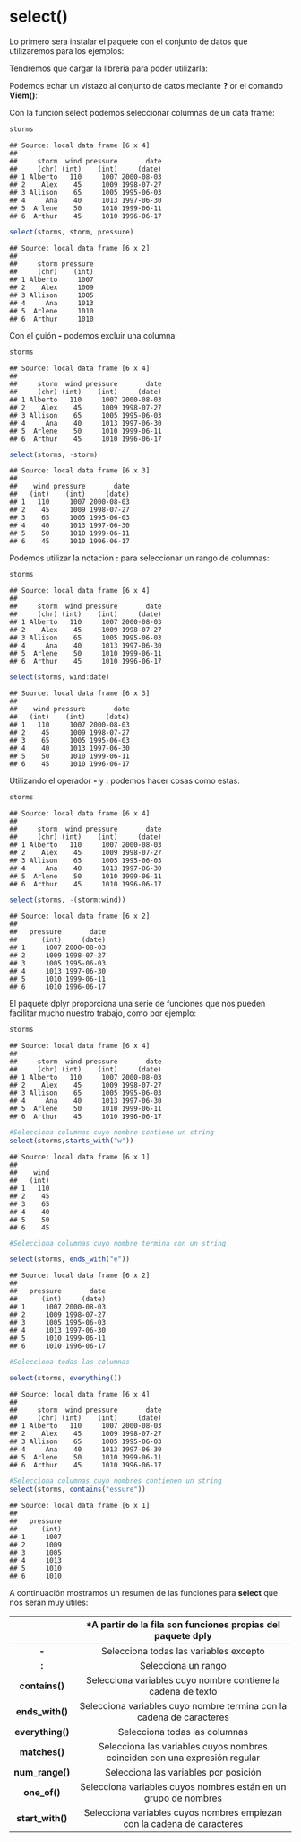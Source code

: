 
# select()

Lo primero sera instalar el paquete con el conjunto de datos que utilizaremos para los ejemplos:



Tendremos que cargar la libreria para poder utilizarla:



Podemos echar un vistazo al conjunto de datos mediante __?__ or el comando __Viem()__:



Con la función select podemos seleccionar columnas de un data frame:


```r
storms
```

```
## Source: local data frame [6 x 4]
## 
##     storm  wind pressure       date
##     (chr) (int)    (int)     (date)
## 1 Alberto   110     1007 2000-08-03
## 2    Alex    45     1009 1998-07-27
## 3 Allison    65     1005 1995-06-03
## 4     Ana    40     1013 1997-06-30
## 5  Arlene    50     1010 1999-06-11
## 6  Arthur    45     1010 1996-06-17
```

```r
select(storms, storm, pressure)
```

```
## Source: local data frame [6 x 2]
## 
##     storm pressure
##     (chr)    (int)
## 1 Alberto     1007
## 2    Alex     1009
## 3 Allison     1005
## 4     Ana     1013
## 5  Arlene     1010
## 6  Arthur     1010
```

Con el guión __-__ podemos excluir una columna:


```r
storms
```

```
## Source: local data frame [6 x 4]
## 
##     storm  wind pressure       date
##     (chr) (int)    (int)     (date)
## 1 Alberto   110     1007 2000-08-03
## 2    Alex    45     1009 1998-07-27
## 3 Allison    65     1005 1995-06-03
## 4     Ana    40     1013 1997-06-30
## 5  Arlene    50     1010 1999-06-11
## 6  Arthur    45     1010 1996-06-17
```

```r
select(storms, -storm)
```

```
## Source: local data frame [6 x 3]
## 
##    wind pressure       date
##   (int)    (int)     (date)
## 1   110     1007 2000-08-03
## 2    45     1009 1998-07-27
## 3    65     1005 1995-06-03
## 4    40     1013 1997-06-30
## 5    50     1010 1999-06-11
## 6    45     1010 1996-06-17
```

Podemos utilizar la notación __:__ para seleccionar un rango de columnas:


```r
storms
```

```
## Source: local data frame [6 x 4]
## 
##     storm  wind pressure       date
##     (chr) (int)    (int)     (date)
## 1 Alberto   110     1007 2000-08-03
## 2    Alex    45     1009 1998-07-27
## 3 Allison    65     1005 1995-06-03
## 4     Ana    40     1013 1997-06-30
## 5  Arlene    50     1010 1999-06-11
## 6  Arthur    45     1010 1996-06-17
```

```r
select(storms, wind:date)
```

```
## Source: local data frame [6 x 3]
## 
##    wind pressure       date
##   (int)    (int)     (date)
## 1   110     1007 2000-08-03
## 2    45     1009 1998-07-27
## 3    65     1005 1995-06-03
## 4    40     1013 1997-06-30
## 5    50     1010 1999-06-11
## 6    45     1010 1996-06-17
```

Utilizando el operador __-__ y __:__ podemos hacer cosas como estas:


```r
storms
```

```
## Source: local data frame [6 x 4]
## 
##     storm  wind pressure       date
##     (chr) (int)    (int)     (date)
## 1 Alberto   110     1007 2000-08-03
## 2    Alex    45     1009 1998-07-27
## 3 Allison    65     1005 1995-06-03
## 4     Ana    40     1013 1997-06-30
## 5  Arlene    50     1010 1999-06-11
## 6  Arthur    45     1010 1996-06-17
```

```r
select(storms, -(storm:wind))
```

```
## Source: local data frame [6 x 2]
## 
##   pressure       date
##      (int)     (date)
## 1     1007 2000-08-03
## 2     1009 1998-07-27
## 3     1005 1995-06-03
## 4     1013 1997-06-30
## 5     1010 1999-06-11
## 6     1010 1996-06-17
```

El paquete dplyr proporciona una serie de funciones que nos pueden facilitar mucho nuestro trabajo, como por ejemplo:


```r
storms
```

```
## Source: local data frame [6 x 4]
## 
##     storm  wind pressure       date
##     (chr) (int)    (int)     (date)
## 1 Alberto   110     1007 2000-08-03
## 2    Alex    45     1009 1998-07-27
## 3 Allison    65     1005 1995-06-03
## 4     Ana    40     1013 1997-06-30
## 5  Arlene    50     1010 1999-06-11
## 6  Arthur    45     1010 1996-06-17
```

```r
#Selecciona columnas cuyo nombre contiene un string
select(storms,starts_with("w"))
```

```
## Source: local data frame [6 x 1]
## 
##    wind
##   (int)
## 1   110
## 2    45
## 3    65
## 4    40
## 5    50
## 6    45
```


```r
#Selecciona columnas cuyo nombre termina con un string

select(storms, ends_with("e"))
```

```
## Source: local data frame [6 x 2]
## 
##   pressure       date
##      (int)     (date)
## 1     1007 2000-08-03
## 2     1009 1998-07-27
## 3     1005 1995-06-03
## 4     1013 1997-06-30
## 5     1010 1999-06-11
## 6     1010 1996-06-17
```


```r
#Selecciona todas las columnas

select(storms, everything())
```

```
## Source: local data frame [6 x 4]
## 
##     storm  wind pressure       date
##     (chr) (int)    (int)     (date)
## 1 Alberto   110     1007 2000-08-03
## 2    Alex    45     1009 1998-07-27
## 3 Allison    65     1005 1995-06-03
## 4     Ana    40     1013 1997-06-30
## 5  Arlene    50     1010 1999-06-11
## 6  Arthur    45     1010 1996-06-17
```


```r
#Selecciona columnas cuyo nombres contienen un string
select(storms, contains("essure"))
```

```
## Source: local data frame [6 x 1]
## 
##   pressure
##      (int)
## 1     1007
## 2     1009
## 3     1005
## 4     1013
## 5     1010
## 6     1010
```



A continuación mostramos un resumen de las funciones para __select__ que nos serán muy útiles:


|        | *A partir de la fila son funciones propias del paquete dply |
| :---: | :---: |
| __-__ | Selecciona todas las variables excepto|
| __:__ | Selecciona un rango |
| __contains()__ | Selecciona variables cuyo nombre contiene la cadena de texto |
| __ends_with()__ | Selecciona variables cuyo nombre termina con la cadena de caracteres |
| __everything()__ | Selecciona todas las columnas |
| __matches()__ | Selecciona las variables cuyos nombres coinciden con una expresión regular |
| __num_range()__ | Selecciona las variables por posición |
| __one_of()__ | Selecciona variables cuyos nombres están en un grupo de nombres |
| __start_with()__ | Selecciona variables cuyos nombres empiezan con la cadena de caracteres |









